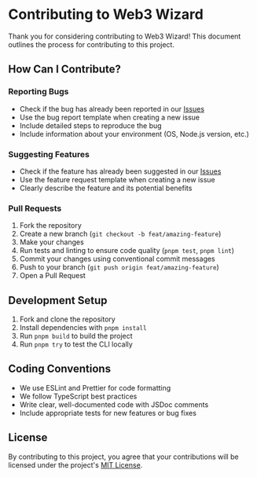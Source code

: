 # Contributing to Web3 Wizard

Thank you for considering contributing to Web3 Wizard! This document outlines the process for contributing to this project.

## How Can I Contribute?

### Reporting Bugs

- Check if the bug has already been reported in our [Issues](https://github.com/HAPPYS1NGH/web3-wizard/issues)
- Use the bug report template when creating a new issue
- Include detailed steps to reproduce the bug
- Include information about your environment (OS, Node.js version, etc.)

### Suggesting Features

- Check if the feature has already been suggested in our [Issues](https://github.com/HAPPYS1NGH/web3-wizard/issues)
- Use the feature request template when creating a new issue
- Clearly describe the feature and its potential benefits

### Pull Requests

1. Fork the repository
2. Create a new branch (`git checkout -b feat/amazing-feature`)
3. Make your changes
4. Run tests and linting to ensure code quality (`pnpm test`, `pnpm lint`)
5. Commit your changes using conventional commit messages
6. Push to your branch (`git push origin feat/amazing-feature`)
7. Open a Pull Request

## Development Setup

1. Fork and clone the repository
2. Install dependencies with `pnpm install`
3. Run `pnpm build` to build the project
4. Run `pnpm try` to test the CLI locally

## Coding Conventions

- We use ESLint and Prettier for code formatting
- We follow TypeScript best practices
- Write clear, well-documented code with JSDoc comments
- Include appropriate tests for new features or bug fixes

## License

By contributing to this project, you agree that your contributions will be licensed under the project's [MIT License](LICENSE).
